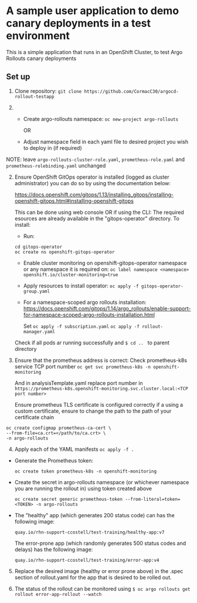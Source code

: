 # A sample user application to demo canary deployments in a test environment

This is a simple application that runs in an OpenShift Cluster, to test Argo Rollouts canary deployments

## Set up

1. Clone repository: `git clone https://github.com/CormacC30/argocd-rollout-testapp` 

2. - Create argo-rollouts namespace: `oc new-project argo-rollouts` 
     
     OR

   - Adjust namespace field in each yaml file to desired project you wish to deploy in (if required) 

NOTE: leave `argo-rollouts-cluster-role.yaml`, `prometheus-role.yaml` and `prometheus-rolebinding.yaml` unchanged 

2. Ensure OpenShift GitOps operator is installed (logged as cluster administrator) you can do so by using the documentation below:

   https://docs.openshift.com/gitops/1.13/installing_gitops/installing-openshift-gitops.html#installing-openshift-gitops

   This can be done using web console OR if using the CLI:
   The required esources are already available in the "gitops-operator" directory. To install:
   - Run:

    ```
    cd gitops-operator 
    oc create ns openshift-gitops-operator
    ``` 

   - Enable cluster monitoring on openshift-gitops-operator namespace or any namespace it is required on:
     `oc label namespace <namespace> openshift.io/cluster-monitoring=true`
   - Apply resources to install operator: 
     `oc apply -f gitops-operator-group.yaml`
  
   - For a namespace-scoped argo rollouts installation:
    https://docs.openshift.com/gitops/1.14/argo_rollouts/enable-support-for-namespace-scoped-argo-rollouts-installation.html

     Set
     `oc apply -f subscription.yaml` 
     `oc apply -f rollout-manager.yaml`
   
   Check if all pods ar running successfully and `$ cd .. ` to parent directory


3. Ensure that the prometheus address is correct: Check prometheus-k8s service TCP port number `oc get svc prometheus-k8s -n openshift-monitoring` 

   And in analysisTemplate.yaml replace port number in `https://prometheus-k8s.openshift-monitoring.svc.cluster.local:<TCP port number>`


   Ensure prometheus TLS certificate is configured correctly if a using a custom certificate, ensure to change the path to the path of your certificate chain

  ```
  oc create configmap prometheus-ca-cert \
  --from-file=ca.crt=</path/to/ca.crt> \
  -n argo-rollouts
  ```


4. Apply each of the YAML manifests `oc apply -f .`

- Generate the Prometheus token:

  `oc create token prometheus-k8s -n openshift-monitoring` 

- Create the secret in argo-rollouts namespace (or whichever namespace you are running the rollout in) using token created above

  `oc create secret generic prometheus-token --from-literal=token=<TOKEN> -n argo-rollouts`

- The "healthy" app (which generates 200 status code) can has the following image: 

  `quay.io/rhn-support-ccostell/test-training/healthy-app:v7`

  The error-prone app (which randomly generates 500 status codes and delays) has the following image:

  `quay.io/rhn-support-ccostell/test-training/error-app:v4`

5. Replace the desired image (healthy or error prone above) in the .spec section of rollout.yaml for the app that is desired to be rolled out.

6. The status of the rollout can be monitored using `$ oc argo rollouts get rollout error-app-rollout --watch`